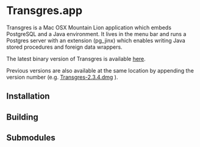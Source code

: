 # Transgres.app

Transgres is a Mac OSX Mountain Lion application which embeds PostgreSQL and a Java environment.
It lives in the menu bar and runs a Postgres server with an extension (pg_jinx) which enables
writing Java stored procedures and foreign data wrappers.

The latest binary version of Transgres is available [here](http://r0kit.s3.amazonaws.com/Transgres.dmg).

Previous versions are also available at the same location by appending the version number
(e.g. [Transgres-2.3.4.dmg](http://r0kit.s3.amazonaws.com/Transgres-2.3.4.dmg) ).

## Installation

## Building

## Submodules

